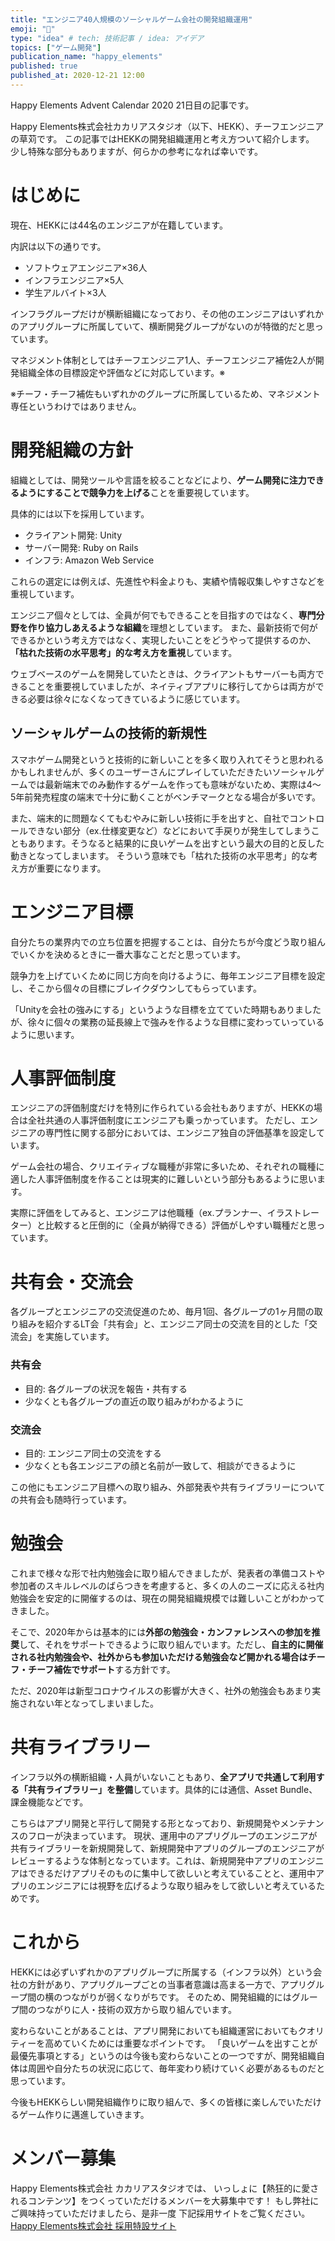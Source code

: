 ```yaml
---
title: "エンジニア40人規模のソーシャルゲーム会社の開発組織運用"
emoji: "🏢"
type: "idea" # tech: 技術記事 / idea: アイデア
topics: ["ゲーム開発"]
publication_name: "happy_elements"
published: true
published_at: 2020-12-21 12:00
---
```

Happy Elements Advent Calendar 2020 21日目の記事です。

Happy Elements株式会社カカリアスタジオ（以下、HEKK）、チーフエンジニアの草苅です。
この記事ではHEKKの開発組織運用と考え方ついて紹介します。
少し特殊な部分もありますが、何らかの参考になれば幸いです。

# はじめに

現在、HEKKには44名のエンジニアが在籍しています。

内訳は以下の通りです。

- ソフトウェアエンジニア×36人
- インフラエンジニア×5人
- 学生アルバイト×3人

インフラグループだけが横断組織になっており、その他のエンジニアはいずれかのアプリグループに所属していて、横断開発グループがないのが特徴的だと思っています。

マネジメント体制としてはチーフエンジニア1人、チーフエンジニア補佐2人が開発組織全体の目標設定や評価などに対応しています。※

※チーフ・チーフ補佐もいずれかのグループに所属しているため、マネジメント専任というわけではありません。

# 開発組織の方針

組織としては、開発ツールや言語を絞ることなどにより、**ゲーム開発に注力できるようにすることで競争力を上げる**ことを重要視しています。

具体的には以下を採用しています。

- クライアント開発: Unity
- サーバー開発: Ruby on Rails
- インフラ: Amazon Web Service

これらの選定には例えば、先進性や料金よりも、実績や情報収集しやすさなどを重視しています。

エンジニア個々としては、全員が何でもできることを目指すのではなく、**専門分野を作り協力しあえるような組織**を理想としています。
また、最新技術で何ができるかという考え方ではなく、実現したいことをどうやって提供するのか、**「枯れた技術の水平思考」的な考え方を重視**しています。

ウェブベースのゲームを開発していたときは、クライアントもサーバーも両方できることを重要視していましたが、ネイティブアプリに移行してからは両方ができる必要は徐々になくなってきているように感じています。

## ソーシャルゲームの技術的新規性

スマホゲーム開発というと技術的に新しいことを多く取り入れてそうと思われるかもしれませんが、多くのユーザーさんにプレイしていただきたいソーシャルゲームでは最新端末でのみ動作するゲームを作っても意味がないため、実際は4〜5年前発売程度の端末で十分に動くことがベンチマークとなる場合が多いです。

また、端末的に問題なくてもむやみに新しい技術に手を出すと、自社でコントロールできない部分（ex.仕様変更など）などにおいて手戻りが発生してしまうこともあります。そうなると結果的に良いゲームを出すという最大の目的と反した動きとなってしまいます。
そういう意味でも「枯れた技術の水平思考」的な考え方が重要になります。

# エンジニア目標

自分たちの業界内での立ち位置を把握することは、自分たちが今度どう取り組んでいくかを決めるときに一番大事なことだと思っています。

競争力を上げていくために同じ方向を向けるように、毎年エンジニア目標を設定し、そこから個々の目標にブレイクダウンしてもらっています。

「Unityを会社の強みにする」というような目標を立てていた時期もありましたが、徐々に個々の業務の延長線上で強みを作るような目標に変わっていっているように思います。

# 人事評価制度

エンジニアの評価制度だけを特別に作られている会社もありますが、HEKKの場合は全社共通の人事評価制度にエンジニアも乗っかっています。
ただし、エンジニアの専門性に関する部分においては、エンジニア独自の評価基準を設定しています。

ゲーム会社の場合、クリエイティブな職種が非常に多いため、それぞれの職種に適した人事評価制度を作ることは現実的に難しいという部分もあるように思います。

実際に評価をしてみると、エンジニアは他職種（ex.プランナー、イラストレーター）と比較すると圧倒的に（全員が納得できる）評価がしやすい職種だと思っています。

# 共有会・交流会

各グループとエンジニアの交流促進のため、毎月1回、各グループの1ヶ月間の取り組みを紹介するLT会「共有会」と、エンジニア同士の交流を目的とした「交流会」を実施しています。

### 共有会

- 目的: 各グループの状況を報告・共有する
- 少なくとも各グループの直近の取り組みがわかるように

### 交流会
- 目的: エンジニア同士の交流をする
- 少なくとも各エンジニアの顔と名前が一致して、相談ができるように

この他にもエンジニア目標への取り組み、外部発表や共有ライブラリーについての共有会も随時行っています。



# 勉強会

これまで様々な形で社内勉強会に取り組んできましたが、発表者の準備コストや参加者のスキルレベルのばらつきを考慮すると、多くの人のニーズに応える社内勉強会を安定的に開催するのは、現在の開発組織規模では難しいことがわかってきました。

そこで、2020年からは基本的には**外部の勉強会・カンファレンスへの参加を推奨**して、それをサポートできるように取り組んでいます。ただし、**自主的に開催される社内勉強会や、社外からも参加いただける勉強会など開かれる場合はチーフ・チーフ補佐でサポート**する方針です。

ただ、2020年は新型コロナウイルスの影響が大きく、社外の勉強会もあまり実施されない年となってしまいました。

# 共有ライブラリー

インフラ以外の横断組織・人員がいないこともあり、**全アプリで共通して利用する「共有ライブラリー」を整備**しています。具体的には通信、Asset Bundle、課金機能などです。

こちらはアプリ開発と平行して開発する形となっており、新規開発やメンテナンスのフローが決まっています。
現状、運用中のアプリグループのエンジニアが共有ライブラリーを新規開発して、新規開発中アプリのグループのエンジニアがレビューするような体制となっています。これは、新規開発中アプリのエンジニアはできるだけアプリそのものに集中して欲しいと考えていることと、運用中アプリのエンジニアには視野を広げるような取り組みをして欲しいと考えているためです。

# これから

HEKKには必ずいずれかのアプリグループに所属する（インフラ以外）という会社の方針があり、アプリグループごとの当事者意識は高まる一方で、アプリグループ間の横のつながりが弱くなりがちです。
そのため、開発組織的にはグループ間のつながりに人・技術の双方から取り組んでいます。

変わらないことがあることは、アプリ開発においても組織運営においてもクオリティーを高めていくためには重要なポイントです。
「良いゲームを出すことが最優先事項とする」というのは今後も変わらないことの一つですが、開発組織自体は周囲や自分たちの状況に応じて、毎年変わり続けていく必要があるものだと思っています。

今後もHEKKらしい開発組織作りに取り組んで、多くの皆様に楽しんでいただけるゲーム作りに邁進していきます。


# メンバー募集
Happy Elements株式会社 カカリアスタジオでは、
いっしょに【熱狂的に愛されるコンテンツ】をつくっていただけるメンバーを大募集中です！
もし弊社にご興味持っていただけましたら、是非一度
下記採用サイトをご覧ください。
[Happy Elements株式会社 採用特設サイト](https://recruit.happyelements.co.jp/)

